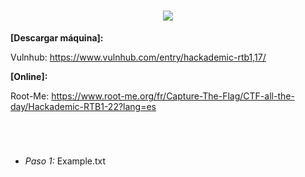 <h1 align="center"><img src="https://user-images.githubusercontent.com/75953873/171913457-78fa5aec-61c8-480f-b537-063cac5d6ada.png"></h1>

**[Descargar máquina]:**

Vulnhub: https://www.vulnhub.com/entry/hackademic-rtb1,17/

**[Online]:**

Root-Me: https://www.root-me.org/fr/Capture-The-Flag/CTF-all-the-day/Hackademic-RTB1-22?lang=es

<h1 align="center"></h1>

</br>

- *Paso 1:* Example.txt 
